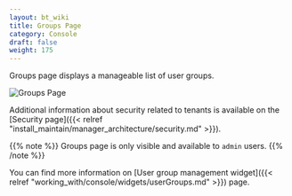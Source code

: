 ```yaml
---
layout: bt_wiki
title: Groups Page
category: Console
draft: false
weight: 175
---
```


Groups page displays a manageable list of user groups.

![Groups Page]( /images/ui/pages/groups-page.png )

Additional information about security related to tenants is available on the [Security page]({{< relref "install_maintain/manager_architecture/security.md" >}}).

{{% note %}}
Groups page is only visible and available to `admin` users.
{{% /note %}}

You can find more information on [User group management widget]({{< relref "working_with/console/widgets/userGroups.md" >}}) page.
